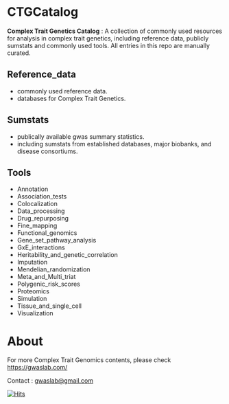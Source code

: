 
# CTGCatalog

**Complex Trait Genetics Catalog** : A collection of commonly used resources for analysis in complex trait genetics, including reference data, publicly sumstats and commonly used tools. All entries in this repo are manually curated.

## Reference_data
* commonly used reference data.
* databases for Complex Trait Genetics.
## Sumstats   
* publically available gwas summary statistics.
* including sumstats from established databases, major biobanks, and disease consortiums.
## Tools
* Annotation
* Association_tests
* Colocalization
* Data_processing
* Drug_repurposing
* Fine_mapping
* Functional_genomics
* Gene_set_pathway_analysis
* GxE_interactions
* Heritability_and_genetic_correlation
* Imputation
* Mendelian_randomization
* Meta_and_Multi_triat
* Polygenic_risk_scores
* Proteomics
* Simulation
* Tissue_and_single_cell
* Visualization

# About
For more Complex Trait Genomics contents, please check https://gwaslab.com/

Contact : gwaslab@gmail.com

[![Hits](https://hits.seeyoufarm.com/api/count/incr/badge.svg?url=https%3A%2F%2Fcloufield.github.io%2FCTGCatalog%2F&count_bg=%2379C83D&title_bg=%23555555&icon=&icon_color=%23E7E7E7&title=Daily%2FTotal+views&edge_flat=false)](https://hits.seeyoufarm.com)
